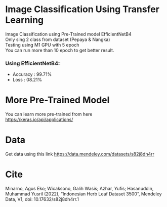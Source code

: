 # Image Classification Using Transfer Learning
Image Classification using Pre-Trained model EfficientNetB4 <br>
Only sing 2 class from dataset (Pepaya & Nangka)<br>
Testing using M1 GPU with 5 epoch <br>
You can run more than 10 epoch to get better result.<br>
### Using EfficientNetB4:<br>
- Accuracy : 99.71%<br>
- Loss : 08.21%<br>
# More Pre-Trained Model
You can learn more pre-trained from here <br>
https://keras.io/api/applications/ <br>
# Data
Get data using this link https://data.mendeley.com/datasets/s82j8dh4rr
# Cite 
Minarno, Agus Eko; Wicaksono, Galih Wasis; Azhar, Yufis; Hasanuddin, Muhammad Yusril (2022), “Indonesian Herb Leaf Dataset 3500”, Mendeley Data, V1, doi: 10.17632/s82j8dh4rr.1
